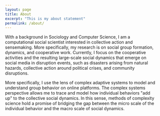 ```yaml
---
layout: page
title: About
excerpt: "This is my about statement"
permalink: /about/
---
```


With a background in Sociology and Computer Science, I am a computational social scientist interested in collective action and sensemaking. More specifically, my research is on social group formation, dynamics, and cooperative work. Currently, I focus on the cooperative activities and the resulting large-scale social dynamics that emerge on social media in disruption events, such as disasters arising from natural hazards, collective action around political crises, and community disruptions.

More specifically, I use the lens of complex adaptive systems to model and understand group behavior on online platforms. The complex systems perspective allows me to trace and model how individual behaviors "add up" to the collective social dynamics. In this sense, methods of complexity science hold a promise of bridging the gap between the micro scale of the individual behavior and the macro scale of social dynamics.